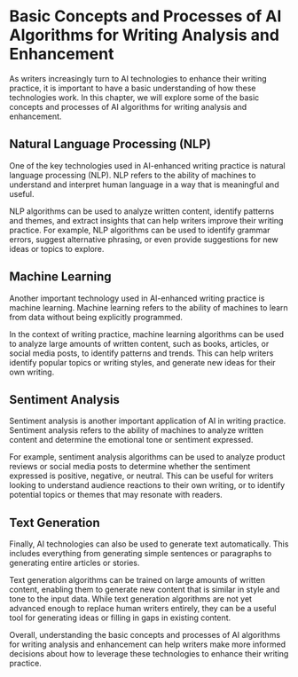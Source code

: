 Basic Concepts and Processes of AI Algorithms for Writing Analysis and Enhancement
===============================================================================================================================================

As writers increasingly turn to AI technologies to enhance their writing practice, it is important to have a basic understanding of how these technologies work. In this chapter, we will explore some of the basic concepts and processes of AI algorithms for writing analysis and enhancement.

Natural Language Processing (NLP)
---------------------------------

One of the key technologies used in AI-enhanced writing practice is natural language processing (NLP). NLP refers to the ability of machines to understand and interpret human language in a way that is meaningful and useful.

NLP algorithms can be used to analyze written content, identify patterns and themes, and extract insights that can help writers improve their writing practice. For example, NLP algorithms can be used to identify grammar errors, suggest alternative phrasing, or even provide suggestions for new ideas or topics to explore.

Machine Learning
----------------

Another important technology used in AI-enhanced writing practice is machine learning. Machine learning refers to the ability of machines to learn from data without being explicitly programmed.

In the context of writing practice, machine learning algorithms can be used to analyze large amounts of written content, such as books, articles, or social media posts, to identify patterns and trends. This can help writers identify popular topics or writing styles, and generate new ideas for their own writing.

Sentiment Analysis
------------------

Sentiment analysis is another important application of AI in writing practice. Sentiment analysis refers to the ability of machines to analyze written content and determine the emotional tone or sentiment expressed.

For example, sentiment analysis algorithms can be used to analyze product reviews or social media posts to determine whether the sentiment expressed is positive, negative, or neutral. This can be useful for writers looking to understand audience reactions to their own writing, or to identify potential topics or themes that may resonate with readers.

Text Generation
---------------

Finally, AI technologies can also be used to generate text automatically. This includes everything from generating simple sentences or paragraphs to generating entire articles or stories.

Text generation algorithms can be trained on large amounts of written content, enabling them to generate new content that is similar in style and tone to the input data. While text generation algorithms are not yet advanced enough to replace human writers entirely, they can be a useful tool for generating ideas or filling in gaps in existing content.

Overall, understanding the basic concepts and processes of AI algorithms for writing analysis and enhancement can help writers make more informed decisions about how to leverage these technologies to enhance their writing practice.
